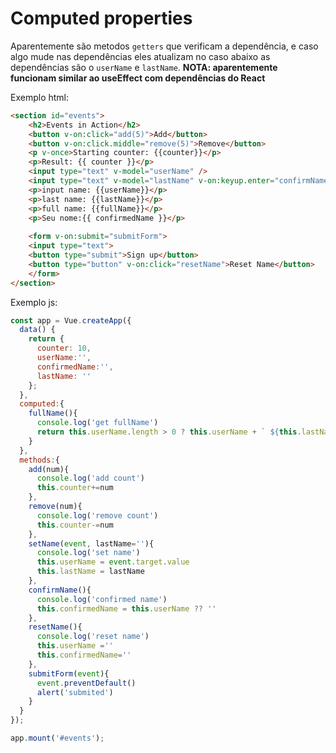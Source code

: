 # Computed properties
Aparentemente são metodos `getters` que verificam a dependência, e caso algo mude nas dependências eles atualizam
no caso abaixo as dependências são o `userName` e `lastName`. 
**NOTA: aparentemente funcionam similar ao useEffect com dependências do React**

Exemplo html:
```html
<section id="events">
    <h2>Events in Action</h2>
    <button v-on:click="add(5)">Add</button>
    <button v-on:click.middle="remove(5)">Remove</button>
    <p v-once>Starting counter: {{counter}}</p>
    <p>Result: {{ counter }}</p>
    <input type="text" v-model="userName" />
    <input type="text" v-model="lastName" v-on:keyup.enter="confirmName"/>
    <p>input name: {{userName}}</p>
    <p>last name: {{lastName}}</p>
    <p>full name: {{fullName}}</p>
    <p>Seu nome:{{ confirmedName }}</p>
    
    <form v-on:submit="submitForm">
    <input type="text">
    <button type="submit">Sign up</button>
    <button type="button" v-on:click="resetName">Reset Name</button>
    </form>
</section>
```

Exemplo js: 
```js
const app = Vue.createApp({
  data() {
    return {
      counter: 10,
      userName:'',
      confirmedName:'',
      lastName: ''
    };
  },
  computed:{
    fullName(){
      console.log('get fullName')
      return this.userName.length > 0 ? this.userName + ` ${this.lastName}`: ''
    }
  },
  methods:{
    add(num){
      console.log('add count')
      this.counter+=num
    },
    remove(num){
      console.log('remove count')
      this.counter-=num
    },
    setName(event, lastName=''){
      console.log('set name')
      this.userName = event.target.value
      this.lastName = lastName
    },
    confirmName(){
      console.log('confirmed name')
      this.confirmedName = this.userName ?? ''
    },
    resetName(){
      console.log('reset name')
      this.userName =''
      this.confirmedName=''
    },
    submitForm(event){
      event.preventDefault()
      alert('submited')
    }
  }
});

app.mount('#events');

```